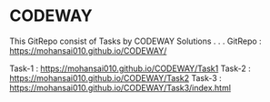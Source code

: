 # CODEWAY
This GitRepo consist of Tasks by CODEWAY Solutions
.
.
.
GitRepo : https://mohansai010.github.io/CODEWAY/

Task-1 : https://mohansai010.github.io/CODEWAY/Task1
Task-2 : https://mohansai010.github.io/CODEWAY/Task2
Task-3 : https://mohansai010.github.io/CODEWAY/Task3/index.html
